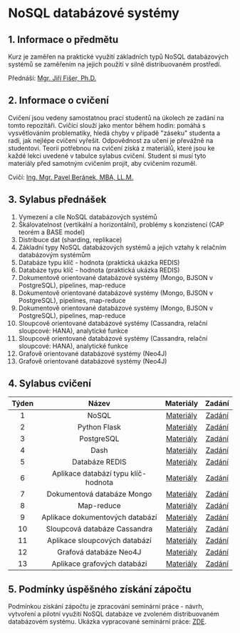 # NoSQL databázové systémy

## 1. Informace o předmětu

Kurz je zaměřen na praktické využití základních typů NoSQL databázových systémů se zaměřením na jejich použití v silně distribuovaném prostředí. 

Přednáší: [Mgr. Jiří Fišer, Ph.D. ](https://ki.ujep.cz/cs/personalni-slozeni/jiri-fiser/)

## 2. Informace o cvičení

Cvičení jsou vedeny samostatnou prací studentů na úkolech ze zadání na tomto repozitáři. Cvičící slouží jako mentor během hodin: pomáhá s vysvětlováním problematiky, hledá chyby v případě "záseku" studenta a radí, jak nejlépe cvičení vyřešit. Odpovědnost za učení je převážně na studentovi. Teorii potřebnou na cvičení získá z materiálů, které jsou ke každé lekci uvedené v tabulce sylabus cvičení. Student si musí tyto materiály před samotným cvičením projít, aby cvičením rozuměl.

Cvičí: [Ing. Mgr. Pavel Beránek, MBA, LL.M.](https://ki.ujep.cz/cs/personalni-slozeni/pavel-beranek/)

## 3. Sylabus přednášek

1. Vymezení a cíle NoSQL databázových systémů
2. Škálovatelnost (vertikální a horizontální), problémy s konzistencí (CAP teorém a BASE model)
3. Distribuce dat (sharding, replikace)
4. Základní typy NoSQL databázových systémů a jejich vztahy k relačním databázovým systémům
5. Databáze typu klíč - hodnota (praktická ukázka REDIS)
6. Databáze typu klíč - hodnota (praktická ukázka REDIS)
7. Dokumentově orientované databázové systémy (Mongo, BJSON v PostgreSQL), pipelines, map-reduce
8. Dokumentově orientované databázové systémy (Mongo, BJSON v PostgreSQL), pipelines, map-reduce
9. Dokumentově orientované databázové systémy (Mongo, BJSON v PostgreSQL), pipelines, map-reduce
10. Sloupcově orientované databázové systémy (Cassandra, relační sloupcové: HANA), analytické funkce
11. Sloupcově orientované databázové systémy (Cassandra, relační sloupcové: HANA), analytické funkce
12. Grafově orientované databázové systémy (Neo4J)
13. Grafově orientované databázové systémy (Neo4J)

## 4. Sylabus cvičení

|  Týden |  Název |  Materiály | Zadání |
| :----: | :----: |   :----:   | :----: |
|    1   |  NoSQL | [Materiály]() | [Zadání](https://github.com/pavelberanek91/UJEP/tree/main/NSQL/Cvičen%C3%AD%201) |
|    2   |  Python Flask | [Materiály]() | [Zadání](https://github.com/pavelberanek91/UJEP/tree/main/NSQL/Cvičen%C3%AD%202) |
|    3   |  PostgreSQL | [Materiály]() | [Zadání](https://github.com/pavelberanek91/UJEP/tree/main/NSQL/Cvičen%C3%AD%203) |
|    4   |  Dash | [Materiály]() | [Zadání](https://github.com/pavelberanek91/UJEP/tree/main/NSQL/Cvičen%C3%AD%204) |
|    5   |  Databáze REDIS | [Materiály]() | [Zadání](https://github.com/pavelberanek91/UJEP/tree/main/NSQL/Cvičen%C3%AD%205) |
|    6   |  Aplikace databází typu klíč-hodnota | [Materiály]() | [Zadání](https://github.com/pavelberanek91/UJEP/tree/main/NSQL/Cvičen%C3%AD%206) |
|    7   |  Dokumentová databáze Mongo | [Materiály]() | [Zadání](https://github.com/pavelberanek91/UJEP/tree/main/NSQL/Cvičen%C3%AD%207) |
|    8   |  Map-reduce | [Materiály]() | [Zadání](https://github.com/pavelberanek91/UJEP/tree/main/NSQL/Cvičen%C3%AD%208) |
|    9   |  Aplikace dokumentových databází | [Materiály]() | [Zadání](https://github.com/pavelberanek91/UJEP/tree/main/NSQL/Cvičen%C3%AD%209) |
|   10   |  Sloupcová databáze Cassandra | [Materiály]() | [Zadání](https://github.com/pavelberanek91/UJEP/tree/main/NSQL/Cvičen%C3%AD%2010) |
|   11   |  Aplikace sloupcových databází | [Materiály]() | [Zadání](https://github.com/pavelberanek91/UJEP/tree/main/NSQL/Cvičen%C3%AD%2011) |
|   12   |  Grafová databáze Neo4J | [Materiály]() | [Zadání](https://github.com/pavelberanek91/UJEP/tree/main/NSQL/Cvičen%C3%AD%2012) |
|   13   |  Aplikace grafových databází | [Materiály]() | [Zadání](https://github.com/pavelberanek91/UJEP/tree/main/NSQL/Cvičen%C3%AD%2013) |


## 5. Podmínky úspěšného získání zápočtu

Podmínkou získání zápočtu je zpracování seminární práce - návrh, vytvoření a pilotní využití NoSQL databáze ve zvoleném distribuovaném databázovém systému. Ukázka vypracované seminární práce: [ZDE]().
